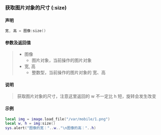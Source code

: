 ### 获取图片对象的尺寸 (**:size**)


#### 声明
```lua
宽, 高 = 图像:size()
```


#### 参数及返回值
> - 图像
>   - 图片对象，当前操作的图片对象
> - 宽, 高
>   - 整数型，当前操作的图片对象的 宽、高


#### 说明
> 获取图片对象的尺寸，注意这里返回的 w 不一定比 h 短，旋转会发生改变  


#### 示例  
```lua
local img = image.load_file("/var/mobile/1.png")
local w, h = img:size()
sys.alert("图像的宽："..w.."\n图像的高："..h)
```

